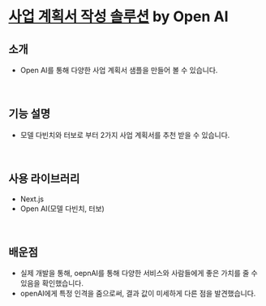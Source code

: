 # [사업 계획서 작성 솔루션](https://bmplancreator.vercel.app/) by Open AI

## 소개
- Open AI를 통해 다양한 사업 계획서 샘플을 만들어 볼 수 있습니다.

<br/>

## 기능 설명
- 모델 다빈치와 터보로 부터 2가지 사업 계획서를 추천 받을 수 있습니다.

<br/>

## 사용 라이브러리
- Next.js
- Open AI(모델 다빈치, 터보)

<br/>

## 배운점
- 실제 개발을 통해, oepnAI를 통해 다양한 서비스와 사람들에게 좋은 가치를 줄 수 있음을 확인했습니다.
- openAI에게 특정 인격을 줌으로써, 결과 값이 미세하게 다른 점을 발견했습니다.
